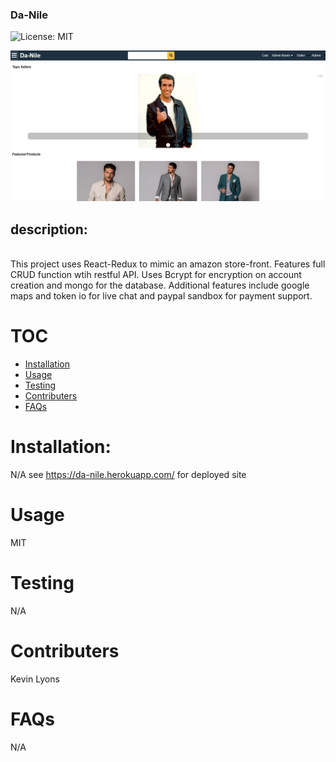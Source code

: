 ### Da-Nile

![License: MIT](https://img.shields.io/badge/License-MIT-green.svg)

![snapshot](https://github.com/Lax-Walrus/DaNileHeroku/blob/master/utils/DaNilescreenCapture.JPG?raw=true)

## description:

<br>
This project uses React-Redux to mimic an amazon store-front. Features full CRUD function wtih restful API. Uses Bcrypt for encryption on account creation and mongo for the database. Additional features include google maps and token io for live chat and paypal sandbox for payment support.

# TOC

- [Installation](#installation)
- [Usage](#usage)
- [Testing](#tests)
- [Contributers](#Contributers)
- [FAQs](#FAQs)

# Installation:

N/A see https://da-nile.herokuapp.com/ for deployed site

# Usage

MIT

# Testing

N/A

# Contributers

Kevin Lyons

# FAQs

N/A
